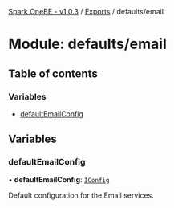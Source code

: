 [Spark OneBE - v1.0.3](../README.md) / [Exports](../modules.md) / defaults/email

# Module: defaults/email

## Table of contents

### Variables

- [defaultEmailConfig](defaults_email.md#defaultemailconfig)

## Variables

### defaultEmailConfig

• **defaultEmailConfig**: [`IConfig`](../interfaces/System_IConfig.IConfig.md)

Default configuration for the Email services.

